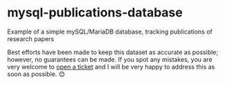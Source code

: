 # mysql-publications-database
Example of a simple mySQL/MariaDB database, tracking publications of research papers

Best efforts have been made to keep this dataset as accurate as possible; however, no guarantees can be made.
If you spot any mistakes, you are very welcome to [open a ticket](https://github.com/blairw/mysql-publications-database/issues) and I will be very happy to address this as soon as possible. 😊
